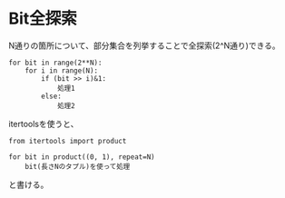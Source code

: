 # Bit全探索
N通りの箇所について、部分集合を列挙することで全探索(2^N通り)できる。


```
for bit in range(2**N):
    for i in range(N):
        if (bit >> i)&1:
            処理1
        else:
            処理2
```


itertoolsを使うと、
```
from itertools import product

for bit in product((0, 1), repeat=N)
    bit(長さNのタプル)を使って処理
```

と書ける。